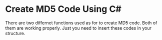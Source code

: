 # Create MD5 Code Using C#


There are two differnet functions used as for to create MD5 code. Both of them are working properly. Just you need to insert these codes in your structure.
